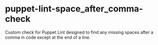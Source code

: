 # puppet-lint-space_after_comma-check
Custom check for Puppet Lint designed to find any missing spaces after a comma in code except at the end of a line.
